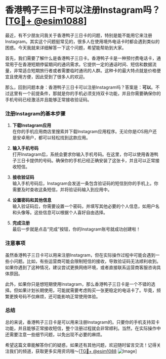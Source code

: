 # 香港鸭子三日卡可以注册Instagram吗？[[TG💪+ @esim1088](https://t.me/s/esim1088)]

最近，有不少朋友问我关于香港鸭子三日卡的问题，特别是能不能用它来注册Instagram。其实这个问题挺常见的，很多人在使用境外电话卡时都会遇到类似的困惑。今天我就来详细解答一下这个问题，希望能帮助到大家。

首先，我们需要了解什么是香港鸭子三日卡。香港鸭子卡是一种预付费电话卡，通常用于在香港短期停留期间的通讯需求。它提供一定的通话时间、短信和数据流量，非常适合短期旅行者或者需要临时通讯的人群。这种卡的最大特点就是价格便宜且使用方便，因此受到了很多人的欢迎。

那么，回到问题本身：香港鸭子三日卡可以注册Instagram吗？答案是：**可以**。不过这里有一个前提条件，那就是你的手机必须支持双卡功能，并且你需要确保你的手机号码已经激活并且能够正常接收验证码。

### 注册Instagram的基本步骤

1. **下载Instagram应用**  
   在你的手机应用商店里搜索并下载Instagram应用程序。无论你是iOS用户还是安卓用户，都可以轻松找到这款应用。

2. **输入手机号码**  
   打开Instagram后，系统会要求你输入手机号码。在这里，你可以使用香港鸭子三日卡提供的号码。确保你的手机已经正确安装了这张卡，并且可以正常接收短信。

3. **接收验证码**  
   输入手机号码后，Instagram会发送一条包含验证码的短信到你的手机上。你需要及时查收这条短信，并将验证码输入到应用中。

4. **设置密码和其他信息**  
   输入验证码后，你需要设置一个密码，并填写其他必要的个人信息，如用户名和头像等。这些信息可以根据个人喜好自由选择。

5. **完成注册**  
   最后一步就是点击“完成”按钮，你的Instagram账号就成功创建啦！

### 注意事项

虽然香港鸭子三日卡可以用来注册Instagram，但在实际操作过程中可能会遇到一些小问题。比如，有些运营商可能会限制短信的接收，导致验证码无法顺利收到。如果你遇到了这种情况，建议尝试更换网络环境，或者直接联系运营商客服咨询具体原因。

此外，如果你只是想短期使用Instagram，那么香港鸭子三日卡是一个不错的选择。但如果计划长期使用，可能就需要考虑购买一张更稳定的电话卡了。毕竟，频繁更换号码不仅麻烦，还可能影响正常使用体验。

### 总结

总的来说，香港鸭子三日卡是可以用来注册Instagram的。只要你的手机支持双卡功能，并且能够正常接收短信，整个注册过程就会非常顺利。当然，在实际操作中还需要注意一些细节问题，以免出现不必要的麻烦。

希望这篇文章能解答你们的疑惑，如果还有其他问题，欢迎随时留言交流！记得关注我们的频道，获取更多实用资讯哦～[[TG💪+ @esim1088](https://t.me/s/esim1088) ![Image](https://i.postimg.cc/4NQfJmqS/Snipaste-2025-05-13-00-14-12.png)]